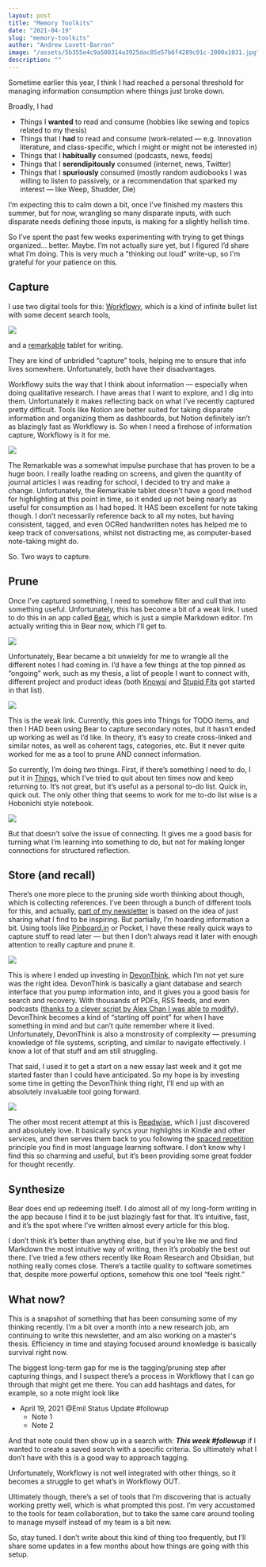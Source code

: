 ```yaml
---
layout: post
title: "Memory Toolkits"
date: "2021-04-19"
slug: "memory-toolkits"
author: "Andrew Lovett-Barron"
image: "/assets/5b355e4c9a508314a3925dac85e57b6f4289c01c-2000x1031.jpg"
description: ""
---
```


Sometime earlier this year, I think I had reached a personal threshold for managing information consumption where things just broke down.

Broadly, I had

- Things I **wanted** to read and consume (hobbies like sewing and topics related to my thesis)
- Things that I **had** to read and consume (work-related — e.g. Innovation literature, and class-specific, which I might or might not be interested in)
- Things that I **habitually** consumed (podcasts, news, feeds)
- Things that I **serendipitously** consumed (internet, news, Twitter)
- Things that I **spuriously** consumed (mostly random audiobooks I was willing to listen to passively, or a recommendation that sparked my interest — like Weep, Shudder, Die)

I’m expecting this to calm down a bit, once I've finished my masters this summer, but for now, wrangling so many disparate inputs, with such disparate needs defining those inputs, is making for a slightly hellish time.

So I’ve spent the past few weeks experimenting with trying to get things organized… better. Maybe. I’m not actually sure yet, but I figured I’d share what I’m doing. This is very much a "thinking out loud" write-up, so I'm grateful for your patience on this.

## **Capture**

I use two digital tools for this: [Workflowy](https://workflowy.com/), which is a kind of infinite bullet list with some decent search tools,

![](/assets/dd6797246a93ad3296c9c02a16c273e5124f9fdd-1450x1022.png)

and a [remarkable](https://remarkable.com/) tablet for writing.

They are kind of unbridled “capture” tools, helping me to ensure that info lives somewhere. Unfortunately, both have their disadvantages.

Workflowy suits the way that I think about information — especially when doing qualitative research. I have areas that I want to explore, and I dig into them. Unfortunately it makes reflecting back on what I’ve recently captured pretty difficult. Tools like Notion are better suited for taking disparate information and organizing them as dashboards, but Notion definitely isn’t as blazingly fast as Workflowy is. So when I need a firehose of information capture, Workflowy is it for me.

![](/assets/52328807b8a5b6b39557882dabb5d99bd235eb18-2500x1873.png)

The Remarkable was a somewhat impulse purchase that has proven to be a huge boon. I really loathe reading on screens, and given the quantity of journal articles I was reading for school, I decided to try and make a change. Unfortunately, the Remarkable tablet doesn’t have a good method for highlighting at this point in time, so it ended up not being nearly as useful for consumption as I had hoped. It HAS been excellent for note taking though. I don’t necessarily reference back to all my notes, but having consistent, tagged, and even OCRed handwritten notes has helped me to keep track of conversations, whilst not distracting me, as computer-based note-taking might do.

So. Two ways to capture.

## **Prune**

Once I’ve captured something, I need to somehow filter and cull that into something useful. Unfortunately, this has become a bit of a weak link. I used to do this in an app called [Bear](https://bear.app/), which is just a simple Markdown editor. I’m actually writing this in Bear now, which I’ll get to.

![](/assets/fbff04e3ab6d31c954f140e38c79def0abd6ada1-1248x684.png)

Unfortunately, Bear became a bit unwieldy for me to wrangle all the different notes I had coming in. I’d have a few things at the top pinned as “ongoing” work, such as my thesis, a list of people I want to connect with, different project and product ideas (both [Knowsi](https://knowsi.com) and [Stupid Fits](https://stupidfits.com) got started in that list).

![](/assets/fca1d063b23284d79cd8df18167d77b08edd5d10-1200x800.png)

This is the weak link. Currently, this goes into Things for TODO items, and then I HAD been using Bear to capture secondary notes, but it hasn’t ended up working as well as I’d like. In theory, it’s easy to create cross-linked and similar notes, as well as coherent tags, categories, etc. But it never quite worked for me as a tool to prune AND connect information.

So currently, I’m doing two things. First, if there’s something I need to do, I put it in [Things](https://culturedcode.com/things/), which I’ve tried to quit about ten times now and keep returning to. It’s not great, but it’s useful as a personal to-do list. Quick in, quick out. The only other thing that seems to work for me to-do list wise is a Hobonichi style notebook.

![](/assets/63c2da1d868cf0a180045cad41671d84bb253a4d-1600x1198.png)

But that doesn’t solve the issue of connecting. It gives me a good basis for turning what I’m learning into something to do, but not for making longer connections for structured reflection.

## **Store (and recall)**

There’s one more piece to the pruning side worth thinking about though, which is collecting references. I’ve been through a bunch of different tools for this, and actually, [part of my newsletter](https://divergeweekly.com) is based on the idea of just sharing what I find to be inspiring. But partially, I’m hoarding information a bit. Using tools like [Pinboard.in](http://Pinboard.in) or Pocket, I have these really quick ways to capture stuff to read later — but then I don’t always read it later with enough attention to really capture and prune it.

![](/assets/89e4cf7766e310cf44e0ec00fbbcc9ef82e01e86-2880x1800.png)

This is where I ended up investing in [DevonThink](https://devontechnologies.com/), which I’m not yet sure was the right idea. DevonThink is basically a giant database and search interface that you pump information into, and it gives you a good basis for search and recovery. With thousands of PDFs, RSS feeds, and even podcasts ([thanks to a clever script by Alex Chan I was able to modify](https://twitter.com/Readywater/status/1382817963863080960?s=20)), DevonThink becomes a kind of “starting off point” for when I have something in mind and but can’t quite remember where it lived. Unfortunately, DevonThink is also a monstrosity of complexity — presuming knowledge of file systems, scripting, and similar to navigate effectively. I know a lot of that stuff and am still struggling.

That said, I used it to get a start on a new essay last week and it got me started faster than I could have anticipated. So my hope is by investing some time in getting the DevonThink thing right, I’ll end up with an absolutely invaluable tool going forward.

![](/assets/896fa6152d5812cc932fde10ab3fb26b366fa707-1934x996.png)

The other most recent attempt at this is [Readwise](https://readwise.io/i/andrew6628), which I just discovered and absolutely love. It basically syncs your highlights in Kindle and other services, and then serves them back to you following the [spaced repetition](https://en.wikipedia.org/wiki/Spaced_repetition) principle you find in most language learning software. I don’t know why I find this so charming and useful, but it’s been providing some great fodder for thought recently.

## Synthesize

Bear does end up redeeming itself. I do almost all of my long-form writing in the app because I find it to be just blazingly fast for that. It’s intuitive, fast, and it’s the spot where I’ve written almost every article for this blog.

I don’t think it’s better than anything else, but if you’re like me and find Markdown the most intuitive way of writing, then it’s probably the best out there. I’ve tried a few others recently like Roam Research and Obsidian, but nothing really comes close. There’s a tactile quality to software sometimes that, despite more powerful options, somehow this one tool “feels right.”

## **What now?**

This is a snapshot of something that has been consuming some of my thinking recently. I’m a bit over a month into a new research job, am continuing to write this newsletter, and am also working on a master's thesis. Efficiency in time and staying focused around knowledge is basically survival right now.

The biggest long-term gap for me is the tagging/pruning step after capturing things, and I suspect there’s a process in Workflowy that I can go through that might get me there. You can add hashtags and dates, for example, so a note might look like

- April 19, 2021 @Emil Status Update #followup
  - Note 1
  - Note 2

And that note could then show up in a search with: **_This week #followup_** if I wanted to create a saved search with a specific criteria. So ultimately what I don’t have with this is a good way to approach tagging.

Unfortunately, Workflowy is not well integrated with other things, so it becomes a struggle to get what’s in Workflowy OUT.

Ultimately though, there’s a set of tools that I’m discovering that is actually working pretty well, which is what prompted this post. I’m very accustomed to the tools for team collaboration, but to take the same care around tooling to manage myself instead of my team is a bit new.

So, stay tuned. I don’t write about this kind of thing too frequently, but I’ll share some updates in a few months about how things are going with this setup.

